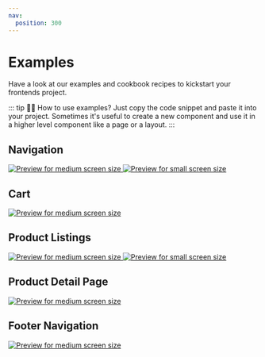 ```yaml
---
nav:
  position: 300
---
```


# Examples

Have a look at our examples and cookbook recipes to kickstart your frontends project.

::: tip 🙋‍♀️ How to use examples?
Just copy the code snippet and paste it into your project. Sometimes it's useful to create a new component and use it in a higher level component like a page or a layout.
:::

## Navigation

<a href="./navigation/">

<img src="../../../.assets/simple-navigation-md.png" alt="Preview for medium screen size" class="hidden sm:block border-1 border-gray-200 rounded-md shadow-md hover:shadow-xl hover:scale-105 transform duration-300" />

<img src="../../../.assets/simple-navigation-sm.png" alt="Preview for small screen size" class="sm:hidden border-1 border-gray-200 rounded-md shadow-md hover:shadow-xl hover:scale-105 transform duration-300" />

</a>

## Cart

<a href="./cart/">

<img src="../../../.assets/simple-cart-md.png" alt="Preview for medium screen size" class="mx-auto block max-h-150 border-1 border-gray-200 rounded-md shadow-md hover:shadow-xl hover:scale-105 transform duration-300" />

</a>

## Product Listings

<a href="./listing/">

<img src="../../../.assets/condensed-listing-md.png" alt="Preview for medium screen size" class="hidden sm:block border-1 border-gray-200 rounded-md shadow-md hover:shadow-xl hover:scale-105 transform duration-300" />

<img src="../../../.assets/condensed-listing-sm.png" alt="Preview for small screen size" class="sm:hidden border-1 border-gray-200 rounded-md shadow-md hover:shadow-xl hover:scale-105 transform duration-300" />

</a>

## Product Detail Page

<a href="./product-detail-page/">
  <img src="../../../.assets/pdp-simple-example.png" alt="Preview for medium screen size" class="mx-auto block max-h-150 border-1 border-gray-200 rounded-md shadow-md hover:shadow-xl hover:scale-105 transform duration-300" />
</a>

## Footer Navigation

<a href="./footer-navigation/">
  <img src="../../../.assets/footer-navigation-md.png" alt="Preview for medium screen size" class="hidden sm:block border-1 border-gray-200 rounded-md shadow-md hover:shadow-xl hover:scale-105 transform duration-300" />
</a>
